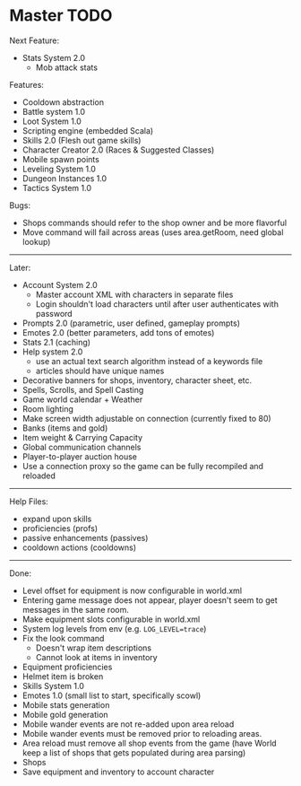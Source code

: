 # Master TODO

Next Feature:
- Stats System 2.0
  - Mob attack stats

Features:
- Cooldown abstraction
- Battle system 1.0
- Loot System 1.0
- Scripting engine (embedded Scala)
- Skills 2.0 (Flesh out game skills)
- Character Creator 2.0 (Races & Suggested Classes)
- Mobile spawn points
- Leveling System 1.0
- Dungeon Instances 1.0
- Tactics System 1.0

Bugs:
- Shops commands should refer to the shop owner and be more flavorful
- Move command will fail across areas (uses area.getRoom, need global lookup)

--------------------------------------------------------------------------------

Later:
- Account System 2.0
  - Master account XML with characters in separate files
  - Login shouldn't load characters until after user authenticates with password
- Prompts 2.0 (parametric, user defined, gameplay prompts)
- Emotes 2.0 (better parameters, add tons of emotes)
- Stats 2.1 (caching)
- Help system 2.0
  - use an actual text search algorithm instead of a keywords file
  - articles should have unique names
- Decorative banners for shops, inventory, character sheet, etc.
- Spells, Scrolls, and Spell Casting
- Game world calendar + Weather
- Room lighting
- Make screen width adjustable on connection (currently fixed to 80)
- Banks (items and gold)
- Item weight & Carrying Capacity
- Global communication channels
- Player-to-player auction house
- Use a connection proxy so the game can be fully recompiled and reloaded

--------------------------------------------------------------------------------

Help Files:
- expand upon skills
- proficiencies (profs)
- passive enhancements (passives)
- cooldown actions (cooldowns)

--------------------------------------------------------------------------------

Done:
- Level offset for equipment is now configurable in world.xml
- Entering game message does not appear, player doesn't seem to get messages
  in the same room.
- Make equipment slots configurable in world.xml
- System log levels from env (e.g. `LOG_LEVEL=trace`)
- Fix the look command
  - Doesn't wrap item descriptions
  - Cannot look at items in inventory
- Equipment proficiencies
- Helmet item is broken
- Skills System 1.0
- Emotes 1.0 (small list to start, specifically scowl)
- Mobile stats generation
- Mobile gold generation
- Mobile wander events are not re-added upon area reload
- Mobile wander events must be removed prior to reloading areas.
- Area reload must remove all shop events from the game (have World keep a
  list of shops that gets populated during area parsing)
- Shops
- Save equipment and inventory to account character

